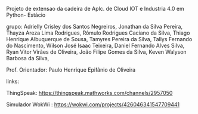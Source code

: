 Projeto de extensao da cadeira de Aplc. de Cloud IOT e Industria 4.0 em Python- Estácio

grupo:  Adrielly Crisley dos Santos Negreiros,
        Jonathan da Silva Pereira,
        Thayza Areza Lima Rodrigues,
        Rômulo Rodrigues Caciano da Silva,
        Thiago Henrique Albuquerque de Sousa,
        Tamyres Pereira da Silva,
        Tallys Fernando do Nascimento,
        Wilson José Isaac Teixeira,
        Daniel Fernando Alves Silva,
        Ryan Vitor Virães de Oliveira,
        João Filipe Gomes da Silva,
        Keven Walyson Barbosa da Silva,

Prof. Orientador: Paulo Henrique Epifânio de Oliveira


links: 

  ThingSpeak: https://thingspeak.mathworks.com/channels/2957050

  Simulador WokWi : https://wokwi.com/projects/426046341547709441

